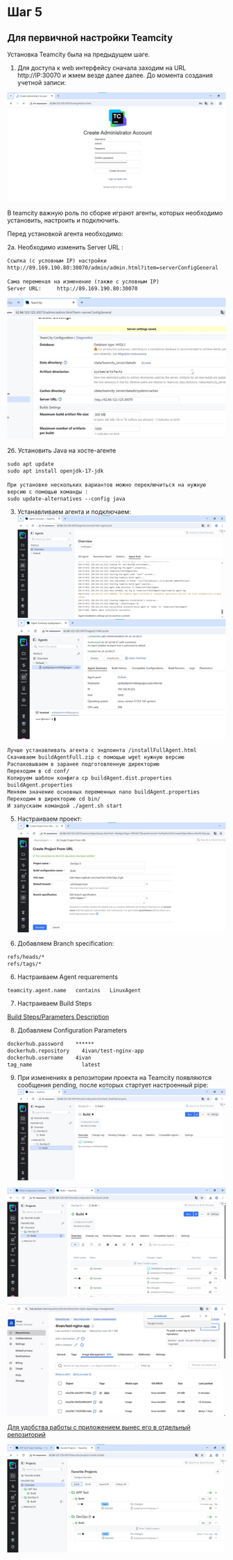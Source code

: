 # Шаг 5
## Для первичной настройки Teamcity

Установка Teamcity была на предыдущем шаге.
1. Для доступа к web интерфейсу сначала заходим на URL http://IP:30070 и жмем везде далее далее.
До момента создания учетной записи:

![Учетная запись](https://github.com/IvanChet-4/DevOps_D/blob/main/images/teamcity/1-1.jpg)

В teamcity важную роль по сборке играют агенты, которых необходимо установить, настроить и подключить.

Перед установкой агента необходимо:

2а. Необходимо изменить Server URL :

```
Ссылка (с условным IP) настройки
http://89.169.190.80:30070/admin/admin.html?item=serverConfigGeneral

Сама переменая на изменение (также с условным IP)
Server URL: 	http://89.169.190.80:30070
```
![Server URL](https://github.com/IvanChet-4/DevOps_D/blob/main/images/teamcity/1-2.jpg)


2б. Установить Java на хосте-агенте

```
sudo apt update
sudo apt install openjdk-17-jdk

При установке нескольких вариантов можно переключиться на нужную версию с помощью команды :
sudo update-alternatives --config java
```

3. Устанавливаем агента и подключаем:
![Установка Агента](https://github.com/IvanChet-4/DevOps_D/blob/main/images/teamcity/1-3.jpg)
![Терминал Агента](https://github.com/IvanChet-4/DevOps_D/blob/main/images/teamcity/1-4.jpg)

```
Лучше устанавливать агента с эндпоинта /installFullAgent.html
Cкачиваем buildAgentFull.zip с помощью wget нужную версию
Распаковываем в заранее подготовленную директорию 
Переходим в cd conf/
Копируем шаблон конфига cp buildAgent.dist.properties buildAgent.properties 
Меняем значение основных переменных nano buildAgent.properties 
Переходим в директорию cd bin/
И запускаем командой ./agent.sh start
```

5. Настраиваем проект:
![Настройка проекта](https://github.com/IvanChet-4/DevOps_D/blob/main/images/teamcity/1-5.jpg)

6. Добавляем Branch specification:
	
```
refs/heads/*
refs/tags/*
```
6. Настраиваем Agent requarements

```
teamcity.agent.name   contains   LinuxAgent
```

7. Настраиваем Build Steps

[Build Steps/Parameters Description](https://github.com/IvanChet-4/DevOps_D/blob/main/Teamcity/pipe/pipe)

8. Добавляем Configuration Parameters

```
dockerhub.password 	  ******
dockerhub.repository 	4ivan/test-nginx-app
dockerhub.username 	  4ivan 	
tag_name 	            latest 
```


9. При изменениях в репозитории проекта на Teamcity появляются сообщения pending, после которых стартует настроенный pipe:
![pending из гита об изменении](https://github.com/IvanChet-4/DevOps_D/blob/main/images/teamcity/1-6.jpg)

![Выполнение pipe](https://github.com/IvanChet-4/DevOps_D/blob/main/images/teamcity/1-7.jpg)

![Отображение в DockerHub](https://github.com/IvanChet-4/DevOps_D/blob/main/images/teamcity/1-8.jpg)


[Для удобства работы с приложением вынес его в отдельный репозиторий](https://github.com/IvanChet-4/APP-test/tree/main)

![Подключение второго отдельного проекта](https://github.com/IvanChet-4/DevOps_D/blob/main/images/teamcity/1-9.jpg)
